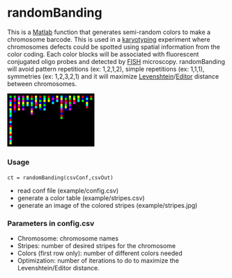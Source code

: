 # randomBanding
This is a [Matlab](https://www.mathworks.com/products/matlab.html) function that generates semi-random colors to make a chromosome barcode. This is used in a [karyotyping](https://en.wikipedia.org/wiki/Karyotype) experiment where chromosomes defects could be spotted using spatial information from the color coding. Each color blocks will be associated with fluorescent conjugated oligo probes and detected by [FISH](https://en.wikipedia.org/wiki/Fluorescence_in_situ_hybridization) microscopy. randomBanding will avoid pattern repetitions (ex: 1,2,1,2), simple repetitions (ex: 1,1,1), symmetries (ex: 1,2,3,2,1) and it will maximize [Levenshtein](https://en.wikipedia.org/wiki/Levenshtein_distance)/[Editor](https://en.wikipedia.org/wiki/Edit_distance) distance between chromosomes.

<img src="https://github.com/alexandrebastien/Oligo-Banding/blob/main/random banding/example/stripes.jpg" width="200">

### Usage
`ct = randomBanding(csvConf,csvOut)`
- read conf file (example/config.csv)
- generate a color table (example/stripes.csv)
- generate an image of the colored stripes (example/stripes.jpg)

### Parameters in config.csv
- Chromosome: chromosome names
- Stripes: number of desired stripes for the chromosome
- Colors (first row only): number of different colors needed
- Optimization: number of iterations to do to maximize the Levenshtein/Editor distance.

